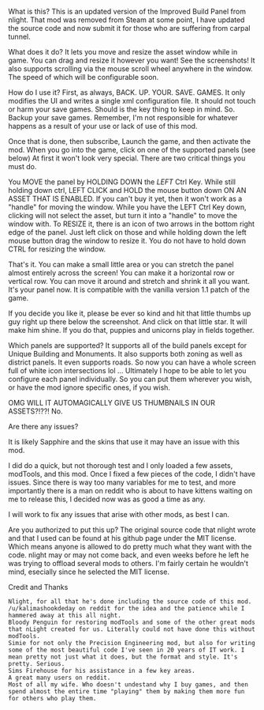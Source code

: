 ﻿What is this?
This is an updated version of the Improved Build Panel from nlight. That mod was removed from Steam at some point, I have updated the source code and now submit it for those who are suffering from carpal tunnel.

What does it do?
It lets you move and resize the asset window while in game. You can drag and resize it however you want! See the screenshots!
It also supports scrolling via the mouse scroll wheel anywhere in the window. The speed of which will be configurable soon.

How do I use it?
First, as always, BACK. UP. YOUR. SAVE. GAMES.
It only modifies the UI and writes a single xml configuration file. It should not touch or harm your save games. Should is the key thing to keep in mind. So. Backup your save games. Remember, I'm not responsible for whatever happens as a result of your use or lack of use of this mod.

Once that is done, then subscribe, Launch the game, and then activate the mod. When you go into the game, click on one of the supported panels (see below)
At first it won't look very special. There are two critical things you must do.

You MOVE the panel by HOLDING DOWN the *LEFT* Ctrl Key. While still holding down ctrl, LEFT CLICK and HOLD the mouse button down ON AN ASSET THAT IS ENABLED. If you can't buy it yet, then it won't work as a "handle" for moving the window. While you have the LEFT Ctrl Key down, clicking will not select the asset, but turn it into a "handle" to move the window with.
To RESIZE it, there is an icon of two arrows in the bottom right edge of the panel. Just left click on those and while holding down the left mouse button drag the window to resize it. You do not have to hold down CTRL for resizing the window. 


That's it. You can make a small little area or you can stretch the panel almost entirely across the screen! You can make it a horizontal row or vertical row. You can move it around and stretch and shrink it all you want. It's your panel now.
It is compatible with the vanilla version 1.1 patch of the game.

If you decide you like it, please be ever so kind and hit that little thumbs up guy right up there below the screenshot. And click on that little star. It will make him shine. If you do that, puppies and unicorns play in fields together.


Which panels are supported?
It supports all of the build panels except for Unique Building and Monuments. It also supports both zoning as well as district panels. It even supports roads. So now you can have a whole screen full of white icon intersections lol ... Ultimately I hope to be able to let you configure each panel individually. So you can put them wherever you wish, or have the mod ignore specific ones, if you wish.


OMG WILL IT AUTOMAGICALLY GIVE US THUMBNAILS IN OUR ASSETS?!??!
No.


Are there any issues?

It is likely Sapphire and the skins that use it may have an issue with this mod.

I did do a quick, but not thorough test and I only loaded a few assets, modTools, and this mod. Once I fixed a few pieces of the code, I didn't have issues. Since there is way too many
variables for me to test, and more importantly there is a man on reddit who is about to have kittens waiting on me to release this, I decided now was as good a time as any.

I will work to fix any issues that arise with other mods, as best I can.

Are you authorized to put this up?
The original source code that nlight wrote and that I used can be found at his github page under the MIT license. Which means anyone is allowed to do pretty much what they want with the code.
nlight may or may not come back, and even weeks before he left he was trying to offload several mods to others. I'm fairly certain he wouldn't mind, esecially since he selected the MIT license.

Credit and Thanks

    Nlight, for all that he's done including the source code of this mod.
    /u/kalimashookdeday on reddit for the idea and the patience while I hammered away at this all night.
    Bloody Penguin for restoring modTools and some of the other great mods that nLight created for us. Literally could not have done this without modTools.
    Simie for not only the Precision Engineering mod, but also for writing some of the most beautiful code I've seen in 20 years of IT work. I mean pretty not just what it does, but the format and style. It's pretty. Serious.
    Sims Firehouse for his assistance in a few key areas.
    A great many users on reddit.
    Most of all my wife. Who doesn't undestand why I buy games, and then spend almost the entire time "playing" them by making them more fun for others who play them. 
